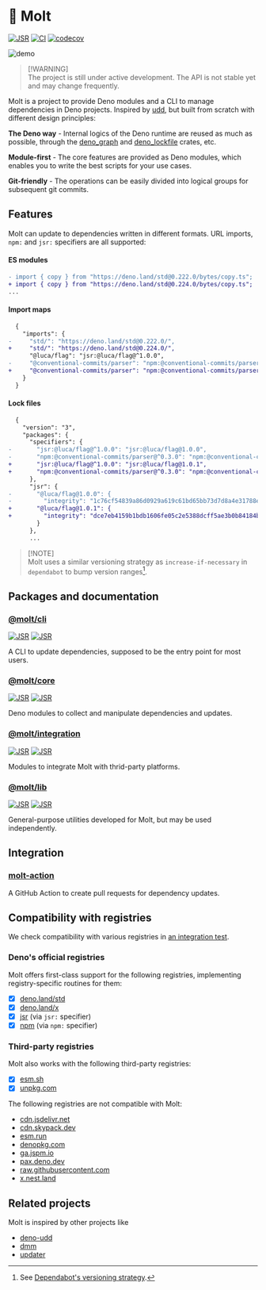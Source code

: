 # 🦕 Molt

[![JSR](https://jsr.io/badges/@molt)](https://jsr.io/badges/@molt)
[![CI](https://github.com/hasundue/molt/actions/workflows/ci.yml/badge.svg)](https://github.com/hasundue/molt/actions/workflows/ci.yml)
[![codecov](https://codecov.io/github/hasundue/molt/graph/badge.svg?token=NhpMdDRNxy)](https://codecov.io/github/hasundue/molt)

![demo](https://github.com/user-attachments/assets/119c6a86-8f14-4b0b-81ee-a747bbbe4d3f)

> [!WARNING]\
> The project is still under active development. The API is not stable yet and
> may change frequently.

Molt is a project to provide Deno modules and a CLI to manage dependencies in
Deno projects. Inspired by [udd], but built from scratch with different design
principles:

**The Deno way** - Internal logics of the Deno runtime are reused as much as
possible, through the [deno_graph] and [deno_lockfile] crates, etc.

**Module-first** - The core features are provided as Deno modules, which enables
you to write the best scripts for your use cases.

**Git-friendly** - The operations can be easily divided into logical groups for
subsequent git commits.

## Features

Molt can update to dependencies written in different formats. URL imports,
`npm:` and `jsr:` specifiers are all supported:

#### ES modules

```diff
- import { copy } from "https://deno.land/std@0.222.0/bytes/copy.ts";
+ import { copy } from "https://deno.land/std@0.224.0/bytes/copy.ts";
...
```

#### Import maps

```diff
  {
    "imports": {
-     "std/": "https://deno.land/std@0.222.0/",
+     "std/": "https://deno.land/std@0.224.0/",
      "@luca/flag": "jsr:@luca/flag@^1.0.0",
-     "@conventional-commits/parser": "npm:@conventional-commits/parser@^0.3.0"
+     "@conventional-commits/parser": "npm:@conventional-commits/parser@^0.4.0"
    }
  }
```

#### Lock files

```diff
  {
    "version": "3",
    "packages": {
      "specifiers": {
-       "jsr:@luca/flag@^1.0.0": "jsr:@luca/flag@1.0.0",
-       "npm:@conventional-commits/parser@^0.3.0": "npm:@conventional-commits/parser@0.3.0"
+       "jsr:@luca/flag@^1.0.0": "jsr:@luca/flag@1.0.1",
+       "npm:@conventional-commits/parser@^0.3.0": "npm:@conventional-commits/parser@0.4.1"
      },
      "jsr": {
-       "@luca/flag@1.0.0": {
-         "integrity": "1c76cf54839a86d0929a619c61bd65bb73d7d8a4e31788e48c720dbc46c5d546"
+       "@luca/flag@1.0.1": {
+         "integrity": "dce7eb4159b1bdb1606fe05c2e5388dcff5ae3b0b84184b934bc623143742408"
        }
      },
      ...
```

> [!NOTE]\
> Molt uses a similar versioning strategy as `increase-if-necessary` in
> `dependabot` to bump version ranges[^1].

## Packages and documentation

### [@molt/cli]

[![JSR](https://jsr.io/badges/@molt/cli)](https://jsr.io/@molt/cli)
[![JSR](https://jsr.io/badges/@molt/cli/score)](https://jsr.io/@molt/cli/score)

A CLI to update dependencies, supposed to be the entry point for most users.

### [@molt/core]

[![JSR](https://jsr.io/badges/@molt/core)](https://jsr.io/@molt/core)
[![JSR](https://jsr.io/badges/@molt/core/score)](https://jsr.io/@molt/core/score)

Deno modules to collect and manipulate dependencies and updates.

### [@molt/integration]

[![JSR](https://jsr.io/badges/@molt/integration)](https://jsr.io/@molt/integration)
[![JSR](https://jsr.io/badges/@molt/integration/score)](https://jsr.io/@molt/integration/score)

Modules to integrate Molt with thrid-party platforms.

### [@molt/lib]

[![JSR](https://jsr.io/badges/@molt/lib)](https://jsr.io/@molt/lib)
[![JSR](https://jsr.io/badges/@molt/lib/score)](https://jsr.io/@molt/lib/score)

General-purpose utilities developed for Molt, but may be used independently.

## Integration

### [molt-action](https://github.com/hasundue/molt-action)

A GitHub Action to create pull requests for dependency updates.

## Compatibility with registries

We check compatibility with various registries in
[an integration test](./integration/registries_test.ts).

### Deno's official registries

Molt offers first-class support for the following registries, implementing
registry-specific routines for them:

- [x] [deno.land/std](https://deno.land/std)
- [x] [deno.land/x](https://deno.land/x)
- [x] [jsr](https://jsr.io) (via `jsr:` specifier)
- [x] [npm](https://www.npmjs.com) (via `npm:` specifier)

### Third-party registries

Molt also works with the following third-party registries:

- [x] [esm.sh](https://esm.sh)
- [x] [unpkg.com](https://unpkg.com)

The following registries are not compatible with Molt:

- [cdn.jsdelivr.net](https://cdn.jsdelivr.net)
- [cdn.skypack.dev](https://cdn.skypack.dev)
- [esm.run](https://esm.run)
- [denopkg.com](https://denopkg.com)
- [ga.jspm.io](https://ga.jspm.io)
- [pax.deno.dev](https://pax.deno.dev)
- [raw.githubusercontent.com](https://github.com)
- [x.nest.land](https://x.nest.land)

## Related projects

Molt is inspired by other projects like

- [deno-udd](https://github.com/hayd/deno-udd)
- [dmm](https://github.com/drashland/dmm)
- [updater](https://github.com/deaddeno/updater)

<!-- Footnotes -->

[^1]: See
[Dependabot's versioning strategy](https://docs.github.com/en/code-security/dependabot/dependabot-version-updates/configuration-options-for-the-dependabot.yml-file#versioning-strategy).

<!-- Links -->

[Deno]: https://deno.land
[deno_graph]: https://github.com/denoland/deno_graph
[import_map]: https://github.com/denoland/import_map
[deno_lockfile]: https://github.com/denoland/deno_lockfile
[udd]: https://github.com/hayd/deno-udd
[@molt/cli]: https://jsr.io/@molt/cli
[@molt/core]: https://jsr.io/@molt/core
[@molt/integration]: https://jsr.io/@molt/integration
[@molt/lib]: https://jsr.io/@molt/lib
[issues]: https://github.com/hasundue/molt/issues
[dependabot]: https://docs.github.com/en/code-security/dependabot/dependabot-version-updates/configuration-options-for-the-dependabot.yml-file#versioning-strategy
